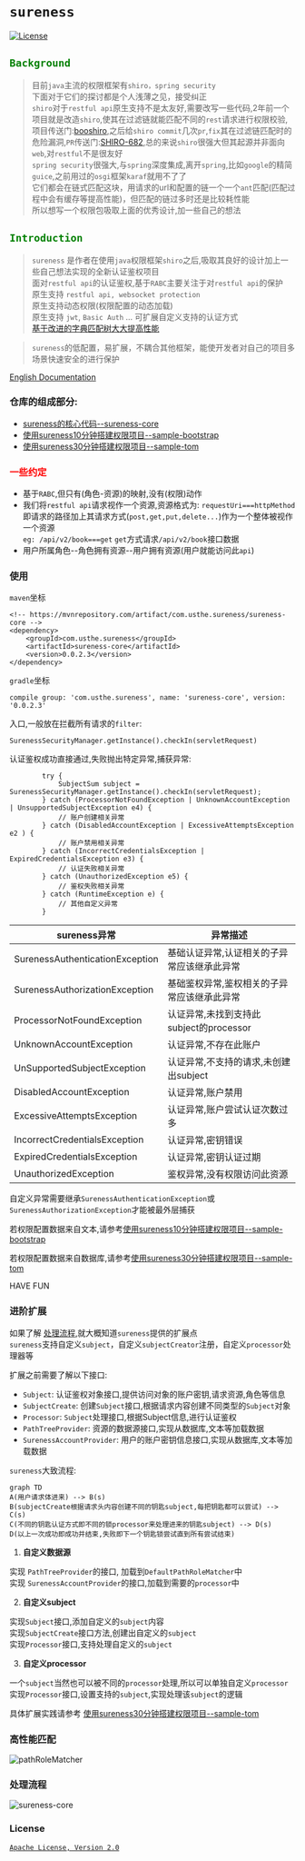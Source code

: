 # `sureness`  

[![License](https://img.shields.io/badge/license-Apache%202-4EB1BA.svg)](https://www.apache.org/licenses/LICENSE-2.0.html)  

## <font color="green">`Background`</font>  

> 目前`java`主流的权限框架有`shiro，spring security`  
> 下面对于它们的探讨都是个人浅薄之见，接受纠正  
> `shiro`对于`restful api`原生支持不是太友好,需要改写一些代码,2年前一个项目就是改造`shiro`,使其在过滤链就能匹配不同的`rest`请求进行权限校验,项目传送门:[booshiro](https://gitee.com/tomsun28/bootshiro),之后给`shiro commit`几次`pr`,`fix`其在过滤链匹配时的危险漏洞,`PR`传送门:[SHIRO-682](https://github.com/apache/shiro/pull/127),总的来说`shiro`很强大但其起源并非面向`web`,对`restful`不是很友好      
> `spring security`很强大,与`spring`深度集成,离开`spring`,比如`google`的精简`guice`,之前用过的`osgi`框架`karaf`就用不了了  
> 它们都会在链式匹配这块，用请求的url和配置的链一个一个`ant`匹配(匹配过程中会有缓存等提高性能)，但匹配的链过多时还是比较耗性能  
> 所以想写一个权限包吸取上面的优秀设计,加一些自己的想法   

## <font color="green">`Introduction`</font>

> `sureness` 是作者在使用`java`权限框架`shiro`之后,吸取其良好的设计加上一些自己想法实现的全新认证鉴权项目  
>  面对`restful api`的认证鉴权,基于`RABC`主要关注于对`restful api`的保护  
>  原生支持 `restful api, websocket protection`  
>  原生支持动态权限(权限配置的动态加载)  
>  原生支持 `jwt`, `Basic Auth` ... 可扩展自定义支持的认证方式  
>  [基于改进的字典匹配树大大提高性能](#高性能匹配 )  

>`sureness`的低配置，易扩展，不耦合其他框架，能使开发者对自己的项目多场景快速安全的进行保护  

[English Documentation](README_EN.md)  

### 仓库的组成部分:  
- [sureness的核心代码--sureness-core](core)  
- [使用sureness10分钟搭建权限项目--sample-bootstrap](sample-bootstrap)  
- [使用sureness30分钟搭建权限项目--sample-tom](sample-tom)  

### <font color="red">一些约定</font>  

- 基于`RABC`,但只有(角色-资源)的映射,没有(权限)动作
- 我们将`restful api`请求视作一个资源,资源格式为: `requestUri===httpMethod`  
  即请求的路径加上其请求方式(`post,get,put,delete...`)作为一个整体被视作一个资源  
  `eg: /api/v2/book===get` `get`方式请求`/api/v2/book`接口数据     
- 用户所属角色--角色拥有资源--用户拥有资源(用户就能访问此`api`)   


### 使用  

`maven`坐标  
```
<!-- https://mvnrepository.com/artifact/com.usthe.sureness/sureness-core -->
<dependency>
    <groupId>com.usthe.sureness</groupId>
    <artifactId>sureness-core</artifactId>
    <version>0.0.2.3</version>
</dependency>
```

`gradle`坐标  
```
compile group: 'com.usthe.sureness', name: 'sureness-core', version: '0.0.2.3'
```

入口,一般放在拦截所有请求的`filter`:  
```
SurenessSecurityManager.getInstance().checkIn(servletRequest)
```

认证鉴权成功直接通过,失败抛出特定异常,捕获异常: 

```
        try {
            SubjectSum subject = SurenessSecurityManager.getInstance().checkIn(servletRequest);
        } catch (ProcessorNotFoundException | UnknownAccountException | UnsupportedSubjectException e4) {
            // 账户创建相关异常 
        } catch (DisabledAccountException | ExcessiveAttemptsException e2 ) {
            // 账户禁用相关异常
        } catch (IncorrectCredentialsException | ExpiredCredentialsException e3) {
            // 认证失败相关异常
        } catch (UnauthorizedException e5) {
            // 鉴权失败相关异常
        } catch (RuntimeException e) {
            // 其他自定义异常
        }
```

sureness异常                              | 异常描述
---                                       | ---
SurenessAuthenticationException           | 基础认证异常,认证相关的子异常应该继承此异常 
SurenessAuthorizationException            | 基础鉴权异常,鉴权相关的子异常应该继承此异常
ProcessorNotFoundException                | 认证异常,未找到支持此subject的processor
UnknownAccountException                   | 认证异常,不存在此账户
UnSupportedSubjectException               | 认证异常,不支持的请求,未创建出subject
DisabledAccountException                  | 认证异常,账户禁用
ExcessiveAttemptsException                | 认证异常,账户尝试认证次数过多
IncorrectCredentialsException             | 认证异常,密钥错误
ExpiredCredentialsException               | 认证异常,密钥认证过期
UnauthorizedException                     | 鉴权异常,没有权限访问此资源

自定义异常需要继承`SurenessAuthenticationException`或`SurenessAuthorizationException`才能被最外层捕获  


若权限配置数据来自文本,请参考[使用sureness10分钟搭建权限项目--sample-bootstrap](sample-bootstrap)  

若权限配置数据来自数据库,请参考[使用sureness30分钟搭建权限项目--sample-tom](sample-tom)  

HAVE FUN

### 进阶扩展  

如果了解 [处理流程](#处理流程),就大概知道`sureness`提供的扩展点    
`sureness`支持自定义`subject`，自定义`subjectCreator`注册，自定义`processor`处理器等  

扩展之前需要了解以下接口:  

- `Subject`: 认证鉴权对象接口,提供访问对象的账户密钥,请求资源,角色等信息  
- `SubjectCreate`: 创建`Subject`接口,根据请求内容创建不同类型的`Subject`对象    
- `Processor`: `Subject`处理接口,根据Subject信息,进行认证鉴权  
- `PathTreeProvider`: 资源的数据源接口,实现从数据库,文本等加载数据  
- `SurenessAccountProvider`: 用户的账户密钥信息接口,实现从数据库,文本等加载数据  

`sureness`大致流程:  

```mermaid
graph TD
A(用户请求体进来) --> B(s)
B(subjectCreate根据请求头内容创建不同的钥匙subject,每把钥匙都可以尝试) --> C(s)
C(不同的钥匙认证方式即不同的锁processor来处理进来的钥匙subject) --> D(s)
D(以上一次成功即成功并结束,失败即下一个钥匙锁尝试直到所有尝试结束)

```

1. **自定义数据源**  

实现 `PathTreeProvider`的接口, 加载到`DefaultPathRoleMatcher`中   
实现 `SurenessAccountProvider`的接口,加载到需要的`processor`中  

2. **自定义subject**  

实现`Subject`接口,添加自定义的`subject`内容  
实现`SubjectCreate`接口方法,创建出自定义的`subject`  
实现`Processor`接口,支持处理自定义的`subject`    

3. **自定义processor**  

一个`subject`当然也可以被不同的`processor`处理,所以可以单独自定义`processor`   
实现`Processor`接口,设置支持的`subject`,实现处理该`subject`的逻辑  


具体扩展实践请参考 [使用sureness30分钟搭建权限项目--sample-tom](sample-tom)  

### 高性能匹配    

![pathRoleMatcher](/img/PathRoleMatcher.svg)  

### 处理流程  

![sureness-core](/img/sureness-core.svg)  

### License  
[`Apache License, Version 2.0`](https://www.apache.org/licenses/LICENSE-2.0.html)